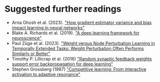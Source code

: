 # Suggested further readings 

- Arna Ghosh et al. (2023). ["How gradient estimator variance and bias impact learning in neural networks"](https://openreview.net/forum?id=EBC60mxBwyw)
- Blake A. Richards et al. (2019). ["A deep learning framework for neuroscience"](https://www.nature.com/articles/s41593-019-0520-2)
- Paul Züge et al. (2023). ["Weight versus Node Perturbation Learning in Temporally Extended Tasks: Weight Perturbation Often Performs Similarly or Better"](https://journals.aps.org/prx/abstract/10.1103/PhysRevX.13.021006)
- Timothy P. Lillicrap et al. (2016) ["Random synaptic feedback weights support error backpropagation for deep learning"](https://www.nature.com/articles/ncomms13276)
- Stephen Grossberg (1987) ["Competitive learning: From interactive activation to adaptive resonance"](https://www.sciencedirect.com/science/article/pii/S0364021387800253)
 
